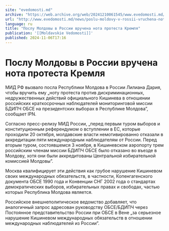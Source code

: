 ```yaml
---
site: "evedomosti.md"
archive: "https://web.archive.org/web/20241210061545/www.evedomosti.md/news/poslu-moldovy-v-rossii-vruchena-nota-protesta-kremlya"
url: "http://www.evedomosti.md/news/poslu-moldovy-v-rossii-vruchena-nota-protesta-kremlya"
language: ru
title: "Послу Молдовы в России вручена нота протеста Кремля"
publication: '[[Moldavskie Vedomosti]]'
published: 2024-11-06T17:16
---
```


# Послу Молдовы в России вручена нота протеста Кремля

МИД РФ вызвало посла Республики Молдова в России Лилиана Дария, чтобы вручить ему „ноту протеста против дискриминационных, недружественных действий официального Кишинева в отношении российских краткосрочных наблюдателей мониторинговой миссии БДИПЧ ОБСЕ на президентских выборах в Республике Молдова”, сообщает IPN.

Согласно пресс-релизу МИД России, „перед первым туром выборов и конституционным референдумом о вступлении в ЕС, которые проходили 20 октября, молдавские власти немотивированно отказали в аккредитации пяти международным наблюдателям от России. Перед вторым туром, состоявшемся 3 ноября, в Кишиневском аэропорту трем российским членам миссии БДИПЧ ОБСЕ было отказано во въезде в Молдову, хотя они были аккредитованы Центральной избирательной комиссией Молдовы”.

Москва квалифицирует эти действия как грубое нарушение Кишиневом своих международных обязательств, в частности, Копенгагенского документа ОБСЕ 1990 года и Конвенции СНГ 2002 года о стандартах демократических выборов, избирательных правах и свободах, частью которых Республика Молдова является.

Российское внешнеполитическое ведомство добавляет, что аналогичный запрос адресован руководству ОБСЕ/БДИПЧ через Постоянное представительство России при ОБСЕ в Вене „за серьезное нарушение Кишиневом международных обязательств в отношении международных наблюдателей из России”.